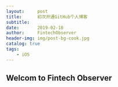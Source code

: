 ```yaml
---
layout:     post
title:      初次开通GitHub个人博客
subtitle:  
date:       2019-02-10
author:     FintechObserver
header-img: img/post-bg-cook.jpg
catalog: true
tags:
    - iOS
---
```


## Welcom to  Fintech Observer
 

